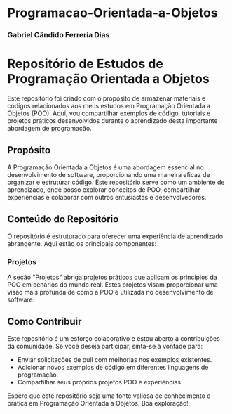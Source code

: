 # Programacao-Orientada-a-Objetos
### Gabriel Cândido Ferreria Dias


# Repositório de Estudos de Programação Orientada a Objetos

Este repositório foi criado com o propósito de armazenar materiais e códigos relacionados aos meus estudos em Programação Orientada a Objetos (POO). Aqui, vou compartilhar exemplos de código, tutoriais e projetos práticos desenvolvidos durante o aprendizado desta importante abordagem de programação.

## Propósito

A Programação Orientada a Objetos é uma abordagem essencial no desenvolvimento de software, proporcionando uma maneira eficaz de organizar e estruturar código. Este repositório serve como um ambiente de aprendizado, onde posso explorar conceitos de POO, compartilhar experiências e colaborar com outros entusiastas e desenvolvedores.

## Conteúdo do Repositório

O repositório é estruturado para oferecer uma experiência de aprendizado abrangente. Aqui estão os principais componentes:

### Projetos

A seção "Projetos" abriga projetos práticos que aplicam os princípios da POO em cenários do mundo real. Estes projetos visam proporcionar uma visão mais profunda de como a POO é utilizada no desenvolvimento de software.

## Como Contribuir

Este repositório é um esforço colaborativo e estou aberto a contribuições da comunidade. Se você deseja participar, sinta-se à vontade para:

- Enviar solicitações de pull com melhorias nos exemplos existentes.
- Adicionar novos exemplos de código em diferentes linguagens de programação.
- Compartilhar seus próprios projetos POO e experiências.


Espero que este repositório seja uma fonte valiosa de conhecimento e prática em Programação Orientada a Objetos. Boa exploração!
